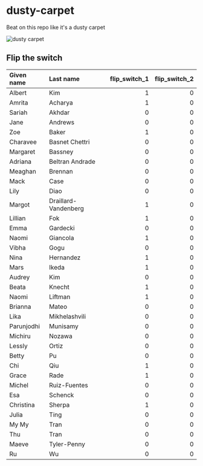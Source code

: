 # dusty-carpet
Beat on this repo like it's a dusty carpet

![dusty carpet](https://c.tenor.com/Sqo7Rn1yifAAAAAM/dusty-rug.gif)

## Flip the switch

|Given name |Last name            | flip_switch_1| flip_switch_2|
|:----------|:--------------------|-------------:|-------------:|
|Albert     |Kim                  |             1|             0|
|Amrita     |Acharya              |             1|             0|
|Sariah     |Akhdar               |             0|             0|
|Jane       |Andrews              |             0|             0|
|Zoe        |Baker                |             1|             0|
|Charavee   |Basnet Chettri       |             0|             0|
|Margaret   |Bassney              |             0|             0|
|Adriana    |Beltran Andrade      |             0|             0|
|Meaghan    |Brennan              |             0|             0|
|Mack       |Case                 |             0|             0|
|Lily       |Diao                 |             0|             0|
|Margot     |Draillard-Vandenberg |             1|             0|
|Lillian    |Fok                  |             1|             0|
|Emma       |Gardecki             |             0|             0|
|Naomi      |Giancola             |             1|             0|
|Vibha      |Gogu                 |             0|             0|
|Nina       |Hernandez            |             1|             0|
|Mars       |Ikeda                |             1|             0|
|Audrey     |Kim                  |             0|             0|
|Beata      |Knecht               |             1|             0|
|Naomi      |Liftman              |             1|             0|
|Brianna    |Mateo                |             0|             0|
|Lika       |Mikhelashvili        |             0|             0|
|Parunjodhi |Munisamy             |             0|             0|
|Michiru    |Nozawa               |             0|             0|
|Lessly     |Ortiz                |             0|             0|
|Betty      |Pu                   |             0|             0|
|Chi        |Qiu                  |             1|             0|
|Grace      |Rade                 |             1|             0|
|Michel     |Ruiz-Fuentes         |             0|             0|
|Esa        |Schenck              |             0|             0|
|Christina  |Sherpa               |             1|             0|
|Julia      |Ting                 |             0|             0|
|My My      |Tran                 |             0|             0|
|Thu        |Tran                 |             0|             0|
|Maeve      |Tyler-Penny          |             0|             0|
|Ru         |Wu                   |             0|             0|
